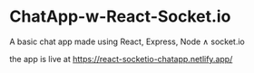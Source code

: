 # ChatApp-w-React-Socket.io
A basic chat app made using React, Express, Node &and; socket.io

the app is live at https://react-socketio-chatapp.netlify.app/
